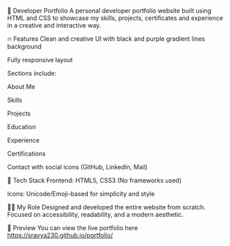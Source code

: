🌟 Developer Portfolio
A personal developer portfolio website built using HTML and CSS to showcase my skills, projects, certificates and experience in a creative and interactive way.

🔥 Features
Clean and creative UI with black and purple gradient lines background

Fully responsive layout

Sections include:

About Me

Skills

Projects

Education

Experience

Certifications

Contact with social icons (GitHub, LinkedIn, Mail)

🚀 Tech Stack
Frontend: HTML5, CSS3 (No frameworks used)

Icons: Unicode/Emoji-based for simplicity and style


🧑‍💻 My Role
Designed and developed the entire website from scratch.
Focused on accessibility, readability, and a modern aesthetic.

📸 Preview
You can view the live portfolio here
https://sravya230.github.io/portfolio/ 
